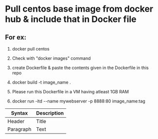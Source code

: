 # Pull centos base image from docker hub & include that in Docker file 

## For ex: 
1. docker pull centos

2. Check with "docker images" command

3. create Dockerfile & paste the contents given in the Dockerfile in this repo

4. docker build -t image_name .

5. Please run this Dockerfile in a VM having atleast 1GB RAM

6. docker run -itd --name mywebserver -p 8888:80 image_name:tag

| Syntax | Description |
| --- | ----------- |
| Header | Title |
| Paragraph | Text |
